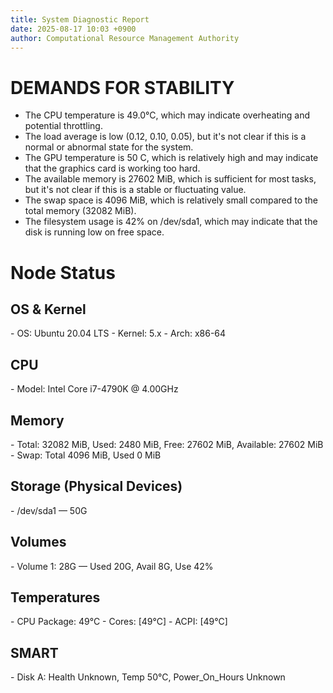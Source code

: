 ```yaml
---
title: System Diagnostic Report
date: 2025-08-17 10:03 +0900
author: Computational Resource Management Authority
---
```

# DEMANDS FOR STABILITY

* The CPU temperature is 49.0°C, which may indicate overheating and potential throttling.
* The load average is low (0.12, 0.10, 0.05), but it's not clear if this is a normal or abnormal state for the system.
* The GPU temperature is 50 C, which is relatively high and may indicate that the graphics card is working too hard.
* The available memory is 27602 MiB, which is sufficient for most tasks, but it's not clear if this is a stable or fluctuating value.
* The swap space is 4096 MiB, which is relatively small compared to the total memory (32082 MiB).
* The filesystem usage is 42% on /dev/sda1, which may indicate that the disk is running low on free space.

# Node Status

## OS & Kernel
\- OS: Ubuntu 20.04 LTS
\- Kernel: 5.x
\- Arch: x86-64

## CPU
\- Model: Intel Core i7-4790K @ 4.00GHz

## Memory
\- Total: 32082 MiB, Used: 2480 MiB, Free: 27602 MiB, Available: 27602 MiB
\- Swap: Total 4096 MiB, Used 0 MiB

## Storage (Physical Devices)
\- /dev/sda1 — 50G

## Volumes
\- Volume 1: 28G — Used 20G, Avail 8G, Use 42%

## Temperatures
\- CPU Package: 49°C
\- Cores: [49°C]
\- ACPI: [49°C]

## SMART
\- Disk A: Health Unknown, Temp 50°C, Power_On_Hours Unknown
